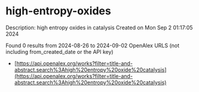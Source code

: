 # high-entropy-oxides
Description: high entropy oxides in catalysis
Created on Mon Sep  2 01:17:05 2024

Found 0 results from 2024-08-26 to 2024-09-02
OpenAlex URLS (not including from_created_date or the API key)
- [https://api.openalex.org/works?filter=title-and-abstract.search%3Ahigh%20entropy%20oxide%20catalysis](https://api.openalex.org/works?filter=title-and-abstract.search%3Ahigh%20entropy%20oxide%20catalysis)

